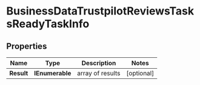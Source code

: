 # BusinessDataTrustpilotReviewsTasksReadyTaskInfo


## Properties

| Name | Type | Description | Notes |
|------------ | ------------- | ------------- | -------------|
**Result** | **IEnumerable<BusinessDataTrustpilotReviewsTasksReadyResultInfo>** | array of results |[optional]|